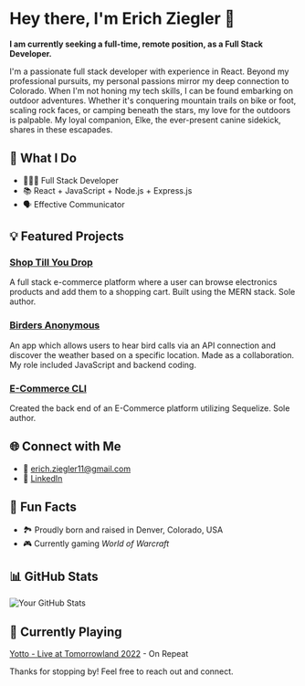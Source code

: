 # Hey there, I'm Erich Ziegler 👋

**I am currently seeking a full-time, remote position, as a Full Stack Developer.**

I'm a passionate full stack developer with experience in React. Beyond my professional pursuits, my personal passions mirror my deep connection to Colorado. When I'm not honing my tech skills, I can be found embarking on outdoor adventures. Whether it's conquering mountain trails on bike or foot, scaling rock faces, or camping beneath the stars, my love for the outdoors is palpable. My loyal companion, Elke, the ever-present canine sidekick, shares in these escapades.

## 🌟 What I Do

- 🧑🏻‍💻 Full Stack Developer
- 📚 React + JavaScript + Node.js + Express.js
- 🗣️ Effective Communicator

## 💡 Featured Projects

### [Shop Till You Drop](https://github.com/eziegler11/shop-till-you-drop)
A full stack e-commerce platform where a user can browse electronics products and add them to a shopping cart. Built using the MERN stack. Sole author.

### [Birders Anonymous](https://github.com/eziegler11/birders-anonymous)
An app which allows users to hear bird calls via an API connection and discover the weather based on a specific location. Made as a collaboration. My role included JavaScript and backend coding.

### [E-Commerce CLI](https://github.com/eziegler11/back-end-ecommerce-CL-app)
Created the back end of an E-Commerce platform utilizing Sequelize. Sole author.

## 🌐 Connect with Me

- 📧 [erich.ziegler11@gmail.com](mailto:erich.ziegler11@gmail.com)
- 💼 [LinkedIn](https://www.linkedin.com/in/erichziegler/)

## 🌱 Fun Facts

- 🏞️ Proudly born and raised in Denver, Colorado, USA
- 🎮 Currently gaming *World of Warcraft*

## 📊 GitHub Stats

![Your GitHub Stats](https://github-readme-stats.vercel.app/api?username=eziegler11&show_icons=true)

## 🎵 Currently Playing

[Yotto - Live at Tomorrowland 2022](https://youtu.be/q7MbD2Hy8JI) - On Repeat

Thanks for stopping by! Feel free to reach out and connect.
